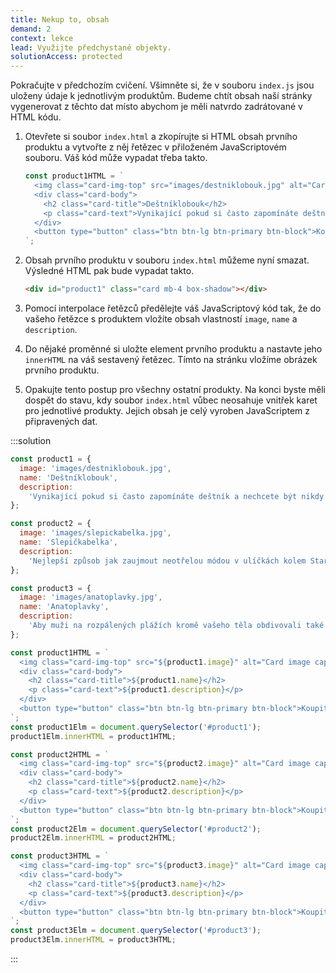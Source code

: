 ```yaml
---
title: Nekup to, obsah
demand: 2
context: lekce
lead: Využijte předchystané objekty.
solutionAccess: protected
---
```


Pokračujte v předchozím cvičení. Všimněte si, že v souboru `index.js` jsou uloženy údaje k jednotlivým produktům. Budeme chtít obsah naší stránky vygenerovat z těchto dat místo abychom je měli natvrdo zadrátované v HTML kódu.

1. Otevřete si soubor `index.html` a zkopírujte si HTML obsah prvního produktu a vytvořte z něj řetězec v přiloženém JavaScriptovém souboru. Váš kód může vypadat třeba takto.

   ```js
   const product1HTML = `
     <img class="card-img-top" src="images/destniklobouk.jpg" alt="Card image cap">
     <div class="card-body">
       <h2 class="card-title">Deštníklobouk</h2>
       <p class="card-text">Vynikající pokud si často zapomínáte deštník a nechcete být nikdy překvapeni nečekanou přeháňkou.</p>
     </div>
     <button type="button" class="btn btn-lg btn-primary btn-block">Koupit</button>
   `;
   ```

1. Obsah prvního produktu v souboru `index.html` můžeme nyní smazat. Výsledné HTML pak bude vypadat takto.
   ```html
   <div id="product1" class="card mb-4 box-shadow"></div>
   ```
1. Pomocí interpolace řetězců předělejte váš JavaScriptový kód tak, že do vašeho řetězce s produktem vložíte obsah vlastností `image`, `name` a `description`.
1. Do nějaké proměnné si uložte element prvního produktu a nastavte jeho `innerHTML` na váš sestavený řetězec. Tímto na stránku vložíme obrázek prvního produktu.
1. Opakujte tento postup pro všechny ostatní produkty. Na konci byste měli dospět do stavu, kdy soubor `index.html` vůbec neosahuje vnitřek karet pro jednotlivé produkty. Jejich obsah je celý vyroben JavaScriptem z připravených dat.

:::solution

```js
const product1 = {
  image: 'images/destniklobouk.jpg',
  name: 'Deštníklobouk',
  description:
    'Vynikající pokud si často zapomínáte deštník a nechcete být nikdy překvapeni nečekanou přeháňkou.',
};

const product2 = {
  image: 'images/slepickabelka.jpg',
  name: 'Slepičkabelka',
  description:
    'Nejlepší způsob jak zaujmout neotřelou módou v ulíčkách kolem Staroměstkého náměstí.',
};

const product3 = {
  image: 'images/anatoplavky.jpg',
  name: 'Anatoplavky',
  description:
    'Aby muži na rozpálených plážích kromě vašeho těla obdivovali také vaše nitro.',
};

const product1HTML = `
  <img class="card-img-top" src="${product1.image}" alt="Card image cap">
  <div class="card-body">
    <h2 class="card-title">${product1.name}</h2>
    <p class="card-text">${product1.description}</p>
  </div>
  <button type="button" class="btn btn-lg btn-primary btn-block">Koupit</button>
`;
const product1Elm = document.querySelector('#product1');
product1Elm.innerHTML = product1HTML;

const product2HTML = `
  <img class="card-img-top" src="${product2.image}" alt="Card image cap">
  <div class="card-body">
    <h2 class="card-title">${product2.name}</h2>
    <p class="card-text">${product2.description}</p>
  </div>
  <button type="button" class="btn btn-lg btn-primary btn-block">Koupit</button>
`;
const product2Elm = document.querySelector('#product2');
product2Elm.innerHTML = product2HTML;

const product3HTML = `
  <img class="card-img-top" src="${product3.image}" alt="Card image cap">
  <div class="card-body">
    <h2 class="card-title">${product3.name}</h2>
    <p class="card-text">${product3.description}</p>
  </div>
  <button type="button" class="btn btn-lg btn-primary btn-block">Koupit</button>
`;
const product3Elm = document.querySelector('#product3');
product3Elm.innerHTML = product3HTML;
```

:::
